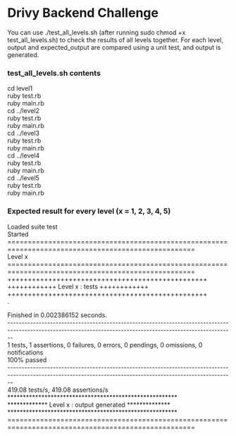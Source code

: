 # Drivy Backend Challenge

You can use ./test_all_levels.sh (after running sudo chmod +x test_all_levels.sh) to check the results of all levels together.
For each level, output and expected_output are compared using a unit test, and output is generated.

### test_all_levels.sh contents
cd level1  
ruby test.rb  
ruby main.rb  
cd ../level2  
ruby test.rb  
ruby main.rb  
cd ../level3  
ruby test.rb  
ruby main.rb  
cd ../level4  
ruby test.rb  
ruby main.rb  
cd ../level5  
ruby test.rb  
ruby main.rb

### Expected result for every level (x = 1, 2, 3, 4, 5)
Loaded suite test<br />
Started<br />
====================================================================================================<br />
 Level x<br />
====================================================================================================<br />
+++++++++++++++++++++++++++++++++++++++++++++++++<br />
++++++++++++ Level x : tests  ++++++++++++<br />
+++++++++++++++++++++++++++++++++++++++++++++++++<br />
.<br />

Finished in 0.002386152 seconds.<br />
--------------------------------------------------------------------------------------------------------------------------------------------------------------<br />
1 tests, 1 assertions, 0 failures, 0 errors, 0 pendings, 0 omissions, 0 notifications<br />
100% passed<br />
--------------------------------------------------------------------------------------------------------------------------------------------------------------<br />
419.08 tests/s, 419.08 assertions/s<br />
*******************************************************<br />
************* Level x : output generated **************<br />
*******************************************************<br />
====================================================================================================<br />
